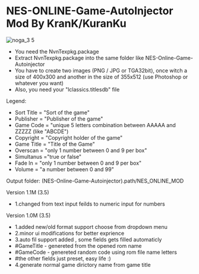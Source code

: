 # NES-ONLINE-Game-AutoInjector Mod By KranK/KuranKu
![noga_3 5](https://i.imgur.com/Lct4RDu.png)

- You need the NvnTexpkg.package
- Extract NvnTexpkg.package into the same folder like NES-Online-Game-Autoinjector
- You have to create two images (PNG / JPG or TGA32bit), once witch a size of 400x300 and another in the size of 355x512 (use Photoshop or whatever you want)
- Also, you need your "lclassics.titlesdb" file


Legend:

- Sort Title = "Sort of the game"
- Publisher = "Publisher of the game"
- Game Code = "unique 5 letters combination between AAAAA and ZZZZZ (like "ABCDE")
- Copyright = "Copyright holder of the game"
- Game Title = "Title of the Game"
- Overscan = "only 1 number between 0 and 9 per box"
- Simultanus ="true or false"
- Fade In = "only 1 number between 0 and 9 per box"
- Volume = "a number between 0 and 99"

Output folder: (NES-Online-Game-Autoinjector).path/NES_ONLINE_MOD

Version 1.1M (3.5)

- 1.changed from text input feilds to numeric input for numbers

Version 1.0M (3.5)

- 1.added new/old format support choose from dropdown menu
- 2.minor ui modifications for better exprience 
- 3.auto fil support added , some fields gets filled automaticly
- #GameTitle - genereted from the opened rom name 
- #GameCode - genereted random code using rom file name letters
- #the other fields just preset, easy life :)
- 4.generate normal game dirictory name from game title
